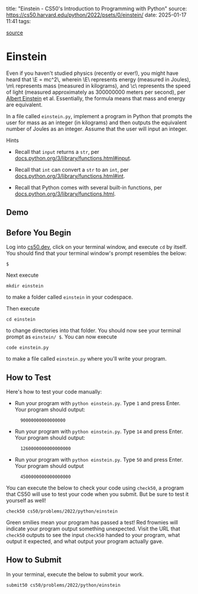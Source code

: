 title: "Einstein - CS50's Introduction to Programming with Python"
source: https://cs50.harvard.edu/python/2022/psets/0/einstein/
date: 2025-01-17 11:41
tags:


[source](https://cs50.harvard.edu/python/2022/psets/0/einstein/)

# Einstein

Even if you haven't studied physics (recently or ever!), you might have heard that \\E = mc\^2\\, wherein \\E\\ represents energy (measured in Joules), \\m\\ represents mass (measured in kilograms), and \\c\\ represents the speed of light (measured approximately as 300000000 meters per second), per [Albert Einstein][1] et al. Essentially, the formula means that mass and energy are equivalent.

  [1]: https://en.wikipedia.org/wiki/Albert_Einstein

In a file called `einstein.py`, implement a program in Python that prompts the user for mass as an integer (in kilograms) and then outputs the equivalent number of Joules as an integer. Assume that the user will input an integer.

Hints

- Recall that `input` returns a `str`, per [docs.python.org/3/library/functions.html#input][2].
- Recall that `int` can convert a `str` to an `int`, per [docs.python.org/3/library/functions.html#int][3].
- Recall that Python comes with several built-in functions, per [docs.python.org/3/library/functions.html][4].

  [2]: https://docs.python.org/3/library/functions.html#input
  [3]: https://docs.python.org/3/library/functions.html#int
  [4]: https://docs.python.org/3/library/functions.html

## Demo

## Before You Begin

Log into [cs50.dev][5], click on your terminal window, and execute `cd` by itself. You should find that your terminal window's prompt resembles the below:

  [5]: https://cs50.dev/

    $

Next execute

    mkdir einstein

to make a folder called `einstein` in your codespace.

Then execute

    cd einstein

to change directories into that folder. You should now see your terminal prompt as `einstein/ $`. You can now execute

    code einstein.py

to make a file called `einstein.py` where you'll write your program.

## How to Test

Here's how to test your code manually:

- Run your program with `python einstein.py`. Type `1` and press Enter. Your program should output:


        90000000000000000


- Run your program with `python einstein.py`. Type `14` and press Enter. Your program should output:


        1260000000000000000


- Run your program with `python einstein.py`. Type `50` and press Enter. Your program should output


        4500000000000000000


You can execute the below to check your code using `check50`, a program that CS50 will use to test your code when you submit. But be sure to test it yourself as well!

    check50 cs50/problems/2022/python/einstein

Green smilies mean your program has passed a test! Red frownies will indicate your program output something unexpected. Visit the URL that `check50` outputs to see the input `check50` handed to your program, what output it expected, and what output your program actually gave.

## How to Submit

In your terminal, execute the below to submit your work.

    submit50 cs50/problems/2022/python/einstein

